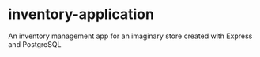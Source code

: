 # inventory-application
An inventory management app for an imaginary store created with Express and PostgreSQL
